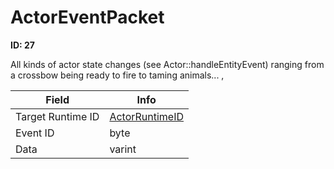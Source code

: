 # ActorEventPacket

__ID: 27__

All kinds of actor state changes (see Actor::handleEntityEvent) ranging from a crossbow being ready to fire to taming animals... ,

<table><thead><tr><th>Field</th><th>Info</th></tr></thead><tbody>
<tr><td>Target Runtime ID</td><td><a href="../types/ActorRuntimeID.md">ActorRuntimeID</a></td></tr>
<tr><td>Event ID</td><td>byte</td></tr>
<tr><td>Data</td><td>varint</td></tr>
</tbody></table>